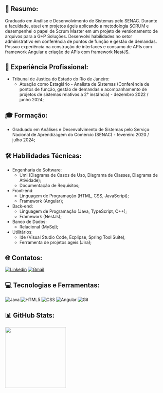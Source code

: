 ## 📰 Resumo:

Graduado em Análise e Desenvolvimento de Sistemas pelo SENAC. Durante a faculdade, atuei em projetos ágeis aplicando a metodologia SCRUM e desempenhei o papel de Scrum Master em um projeto de versionamento de arquivos para a G+P Soluções. Desenvolvi habilidades no setor administrativo em conferência de pontos de função e gestão de demandas. Possuo experiência na construção de interfaces e consumo de APIs com framework Angular e criação de APIs com framework NestJS.

## 💼 Experiência Profissional:

- Tribunal de Justiça do Estado do Rio de Janeiro:
    - Atuação como Estagiário - Analista de Sistemas (Conferência de pontos de função, gestão de demandas e acompanhamento de projetos de sistemas relativos a 2° instância) - dezembro 2022 / junho 2024;

## 🎓 Formação:

- Graduado em Análises e Desenvolvimento de Sistemas pelo Serviço Nacional de Aprendizagem do Comércio (SENAC) - fevereiro 2020 / julho 2024;

## 🛠 Habilidades Técnicas:

- Engenharia de Software:
    - Uml (Diagrama de Casos de Uso, Diagrama de Classes, Diagrama de Atividade);
    - Documentação de Requisitos;
- Front-end:
    - Linguagem de Programação (HTML, CSS, JavaScript);
    - Framework (Angular);
- Back-end:
    - Linguagem de Programação (Java, TypeScript, C++);
    - Framework (NestJs);
- Banco de Dados:
    - Relacional (MySql);
- Utilitários:
    - Ide (Visual Studio Code, Ecplipse, Spring Tool Suite);
    - Ferramenta de projetos ageis (Jira);

##  🌐 Contatos:

[![Linkedin](https://img.shields.io/badge/LinkedIn-0077B5?style=for-the-badge&logo=linkedin&logoColor=white)](https://linkedin.com/in/victorfonseca-ads)
[![Gmail](https://img.shields.io/badge/Gmail-D14836?style=for-the-badge&logo=gmail&logoColor=white&link=mailto:victorfonsecabarboza@gmail.com)](mailto:victorfonsecabarboza@gmail.com)

##  💻 Tecnologias e Ferramentas:

![Java](https://img.shields.io/badge/Java-ED8B00?style=for-the-badge&logo=java&logoColor=white)
![HTML5](https://img.shields.io/badge/HTML5-E34F26?style=for-the-badge&logo=html5&logoColor=white)
![CSS](https://img.shields.io/badge/CSS3-1572B6?style=for-the-badge&logo=css3&logoColor=white)
![Angular](https://img.shields.io/badge/Angular-DD0031?style=for-the-badge&logo=angular&logoColor=white)
![Git](https://img.shields.io/badge/Git-E34F26?style=for-the-badge&logo=git&logoColor=white)


##  📊 GitHub Stats:

<a href="https://github.com/victorfonsecabarboza">
  <img height="200rem" src="https://github-readme-stats.vercel.app/api?username=victorfonsecabarboza&theme=dark"/>
</a>
